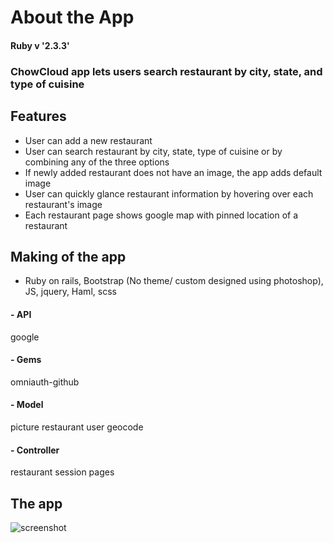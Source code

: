 # About the App

#### Ruby v '2.3.3'

### ChowCloud app lets users search restaurant by city, state, and type of cuisine

## Features
- User can add a new restaurant
- User can search restaurant by city, state, type of cuisine or by combining any of the three options
- If newly added restaurant does not have an image, the app adds default image
- User can quickly glance restaurant information by hovering over each restaurant's image
- Each restaurant page shows google map with pinned location of a restaurant

## Making of the app
- Ruby on rails, Bootstrap (No theme/ custom designed using photoshop), JS, jquery, Haml, scss

#### - API
  google

#### - Gems
  omniauth-github

#### - Model
  picture
  restaurant
  user
  geocode

#### - Controller
  restaurant
  session
  pages


## The app

![screenshot](chowcloud.gif)  
